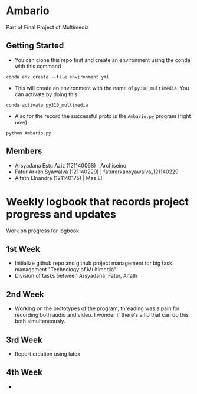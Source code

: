 # Ambario

Part of Final Project of Multimedia

## Getting Started

- You can clone this repo first and create an environment using the conda with this command

```
conda env create --file environment.yml
```

- This will create an environment with the name of `py310_multimedia`. You can activate by doing this

```
conda activate py310_multimedia
```

- Also for the record the successful proto is the `Ambario.py` program (right now)

```
python Ambario.py
```

## Members

- Arsyadana Estu Aziz (121140068) | Archiseino
- Fatur Arkan Syawalva (121140229) |
  faturarkansyawalva_121140229
- Alfath Elnandra (121140175) |
  Mas.El

# Weekly logbook that records project progress and updates

Work on progress for logbook

## 1st Week

- Initialize github repo and github project management for big task management "Technology of Multimedia"
- Division of tasks between Arsyadana, Fatur, Alfath

## 2nd Week

- Working on the prototypes of the program, threading was a pain for recording both audio and video. I wonder if there's a lib that can do this both simultaneously.

## 3rd Week

- Report creation using latex

## 4th Week

-

```

```
